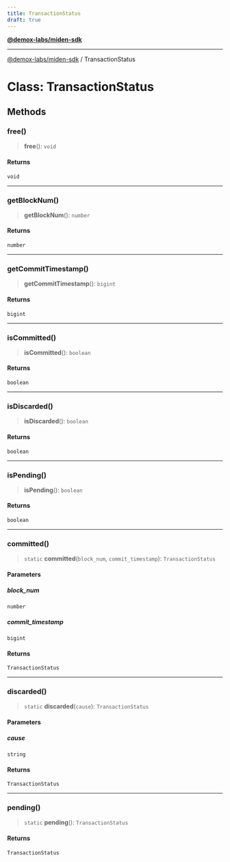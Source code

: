```yaml
---
title: TransactionStatus
draft: true
---
```


[**@demox-labs/miden-sdk**](../index)

***

[@demox-labs/miden-sdk](../index) / TransactionStatus

# Class: TransactionStatus

## Methods

### free()

> **free**(): `void`

#### Returns

`void`

***

### getBlockNum()

> **getBlockNum**(): `number`

#### Returns

`number`

***

### getCommitTimestamp()

> **getCommitTimestamp**(): `bigint`

#### Returns

`bigint`

***

### isCommitted()

> **isCommitted**(): `boolean`

#### Returns

`boolean`

***

### isDiscarded()

> **isDiscarded**(): `boolean`

#### Returns

`boolean`

***

### isPending()

> **isPending**(): `boolean`

#### Returns

`boolean`

***

### committed()

> `static` **committed**(`block_num`, `commit_timestamp`): `TransactionStatus`

#### Parameters

##### block\_num

`number`

##### commit\_timestamp

`bigint`

#### Returns

`TransactionStatus`

***

### discarded()

> `static` **discarded**(`cause`): `TransactionStatus`

#### Parameters

##### cause

`string`

#### Returns

`TransactionStatus`

***

### pending()

> `static` **pending**(): `TransactionStatus`

#### Returns

`TransactionStatus`
